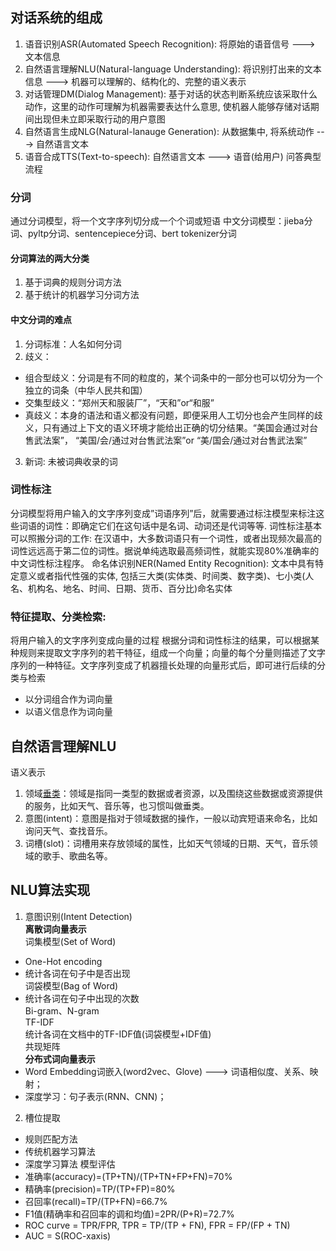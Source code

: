 ## 对话系统的组成
1.	语音识别ASR(Automated Speech Recognition): 将原始的语音信号 ---> 文本信息
2.	自然语言理解NLU(Natural-language Understanding): 将识别打出来的文本信息 ---> 机器可以理解的、结构化的、完整的语义表示
3.	对话管理DM(Dialog Management):  基于对话的状态判断系统应该采取什么动作，这里的动作可理解为机器需要表达什么意思, 使机器人能够存储对话期间出现但未立即采取行动的用户意图
4.	自然语言生成NLG(Natural-lanauge Generation):   从数据集中, 将系统动作 ---> 自然语言文本
5.	语音合成TTS(Text-to-speech):  自然语言文本 ---> 语音(给用户)
 问答典型流程
### 分词
通过分词模型，将一个文字序列切分成一个个词或短语
中文分词模型：jieba分词、pyltp分词、sentencepiece分词、bert tokenizer分词
#### 分词算法的两大分类 
1.	基于词典的规则分词方法
2.	基于统计的机器学习分词方法
#### 中文分词的难点
1.	 分词标准：人名如何分词
2.	 歧义：
- 组合型歧义：分词是有不同的粒度的，某个词条中的一部分也可以切分为一个独立的词条（中华人民共和国）
- 交集型歧义：“郑州天和服装厂”，“天和”or“和服”
- 真歧义：本身的语法和语义都没有问题，即便采用人工切分也会产生同样的歧义，只有通过上下文的语义环境才能给出正确的切分结果。“美国会通过对台售武法案”， “美国/会/通过对台售武法案”or “美/国会/通过对台售武法案”
3.	 新词: 未被词典收录的词
### 词性标注
分词模型将用户输入的文字序列变成”词语序列”后，就需要通过标注模型来标注这些词语的词性：即确定它们在这句话中是名词、动词还是代词等等.
词性标注基本可以照搬分词的工作: 
在汉语中，大多数词语只有一个词性，或者出现频次最高的词性远远高于第二位的词性。据说单纯选取最高频词性，就能实现80%准确率的中文词性标注程序。
命名体识别NER(Named Entity Recognition):
文本中具有特定意义或者指代性强的实体, 包括三大类(实体类、时间类、数字类)、七小类(人名、机构名、地名、时间、日期、货币、百分比)命名实体
### 	特征提取、分类检索: 
将用户输入的文字序列变成向量的过程
根据分词和词性标注的结果，可以根据某种规则来提取文字序列的若干特征，组成一个向量；向量的每个分量则描述了文字序列的一种特征。文字序列变成了机器擅长处理的向量形式后，即可进行后续的分类与检索
- 以分词组合作为词向量
- 以语义信息作为词向量

## 自然语言理解NLU
 语义表示
1.	领域[垂类](domain)：领域是指同一类型的数据或者资源，以及围绕这些数据或资源提供的服务，比如天气、音乐等，也习惯叫做垂类。
2.	意图(intent)：意图是指对于领域数据的操作，一般以动宾短语来命名，比如询问天气、查找音乐。
3.	词槽(slot)：词槽用来存放领域的属性，比如天气领域的日期、天气，音乐领域的歌手、歌曲名等。
   
## NLU算法实现
1. 意图识别(Intent Detection)  
**离散词向量表示**  
词集模型(Set of Word)
- One-Hot encoding
- 统计各词在句子中是否出现  
词袋模型(Bag of Word)  
- 统计各词在句子中出现的次数  
Bi-gram、N-gram  
TF-IDF  
统计各词在文档中的TF-IDF值(词袋模型+IDF值)  
共现矩阵  
**分布式词向量表示**
- Word Embedding词嵌入(word2vec、Glove) ---> 词语相似度、关系、映射；
- 深度学习：句子表示(RNN、CNN)；
2.	槽位提取
- 规则匹配方法
- 传统机器学习算法
- 深度学习算法
模型评估
- 准确率(accuracy)=(TP+TN)/(TP+TN+FP+FN)=70%
- 精确率(precision)=TP/(TP+FP)=80%
- 召回率(recall)=TP/(TP+FN)=66.7%
- F1值(精确率和召回率的调和均值)=2PR/(P+R)=72.7%
- ROC curve = TPR/FPR, TPR = TP/(TP + FN), FPR = FP/(FP + TN)
- AUC = S(ROC-xaxis)
